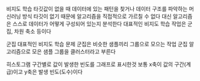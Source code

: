 비지도 학습
타깃값이 없을 때 데이터에 있는 패턴을 찾거나 데이터 구조를 파악하는 머신러닝 방식
타깃이 없기 때문에 알고리즘을 직접적으로 가르칠 수 없다
대신 알고리즘은 스스로 데이터가 어떻게 구성되어 있는지 분석한다
대표적인 비지도 학습 작업은 군집, 차원 축소 등이다

군집
대표적인 비지도 학습 문제
군집은 비슷한 샘플끼리 그룹으로 모으는 작업
군집 알고리즘으로 모은 샘플 그룹을 클러스터라고 부른다

히스토그램
구간별로 값이 발생한 빈도를 그래프로 표시한것
보통 x축이 값의 구간(계급)이고 y축은 발생 빈도(도수)이다

